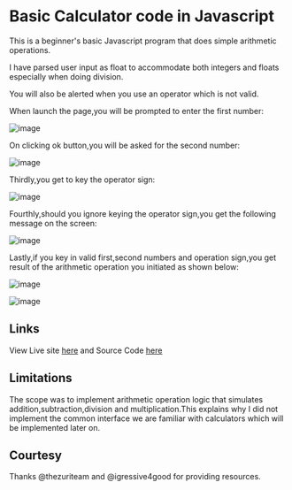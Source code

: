 # Basic Calculator code in Javascript

This is a beginner's basic Javascript program that does simple arithmetic operations.

I have parsed user input as float to accommodate both integers and floats especially when doing division.

You will also be alerted when you use an operator which is not valid.

When launch the page,you will be prompted to enter the first number:

![image](https://user-images.githubusercontent.com/19888682/174922757-e3c0ca56-ed32-4ad3-be91-b32d80510f1c.png)

On clicking ok button,you will be asked for the second number:

![image](https://user-images.githubusercontent.com/19888682/174922896-cdc8892a-ade5-45fd-a338-2480503ba4ba.png)

Thirdly,you get to key the operator sign:


![image](https://user-images.githubusercontent.com/19888682/174923052-81d33fff-d6c7-4743-9105-849bcb324fa8.png)


Fourthly,should you ignore keying the operator sign,you get the following message on the screen:

![image](https://user-images.githubusercontent.com/19888682/174923296-8451a7c2-cf5b-48cc-a65c-a1e2d151c9fd.png)

Lastly,if you key in valid first,second numbers and operation sign,you get result of the arithmetic operation you initiated as shown below:

![image](https://user-images.githubusercontent.com/19888682/174923889-98652e36-3d5e-4b5f-bee3-397ab8d58839.png)

![image](https://user-images.githubusercontent.com/19888682/174924096-c918dcbc-5267-4393-8d80-0e8e1dd58f98.png)

## Links

View Live site [here](https://nems1.github.io/js-calculator/index.html) and Source Code [here](https://github.com/Nems1/js-calculator)

## Limitations

The scope was to implement arithmetic operation logic that simulates addition,subtraction,division and multiplication.This explains why I did not implement the common interface we are familiar with calculators which will be implemented later on.

## Courtesy

Thanks @thezuriteam and @igressive4good for providing resources.
